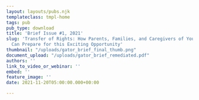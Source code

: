 ```yaml
---
layout: layouts/pubs.njk
templateclass: tmpl-home
tags: pub
pub_type: download
title: 'Brief Issue #1, 2021'
slug: 'Transfer of Rights: How Parents, Families, and Caregivers of Youth with IDD
  Can Prepare for this Exciting Opportunity'
thumbnail: "/uploads/gator_brief_final_thumb.png"
document_upload: "/uploads/gator_brief_remediated.pdf"
authors: ''
link_to_video_or_webinar: ''
embed: ''
feature_image: ''
date: 2021-11-20T05:00:00.000+00:00

---
```

